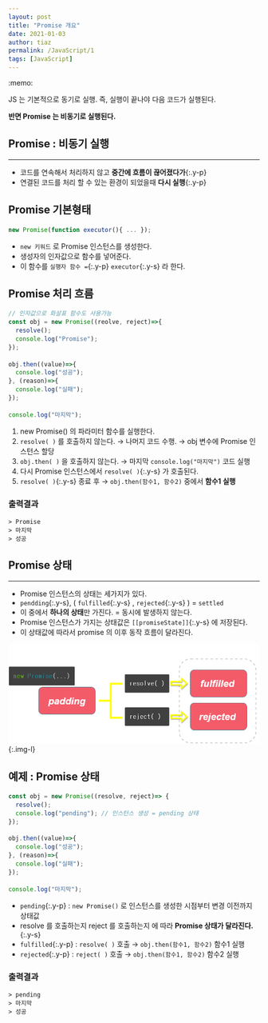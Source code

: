 ```yaml
---
layout: post
title: "Promise 개요"
date: 2021-01-03  
author: tiaz
permalink: /JavaScript/1
tags: [JavaScript]
---
```


<div class="callout">:memo:
  <div>
    <p>JS 는 기본적으로 동기로 실행. 즉, 실행이 끝나야 다음 코드가 실행된다.</p>
    <p><strong>반면 Promise 는 </strong><strong class="y-s">비동기로 실행된다.</strong></p>
  </div>
</div>


## Promise : 비동기 실행
---
- 코드를 연속해서 처리하지 않고 **중간에 흐름이 끊어졌다가**{:.y-p}
- 연결된 코드를 처리 할 수 있는 환경이 되었을때 **다시 실행**{:.y-p}

## Promise 기본형태
```jsx
new Promise(function executor(){ ... });
```
- `new 키워드` 로 Promise 인스턴스를 생성한다.
- 생성자의 인자값으로 함수를 넣어준다.
- 이 함수를 `실행자 함수 =`{:.y-p} `executor`{:.y-s} 라 한다.

## Promise 처리 흐름

```jsx
// 인자값으로 화살표 함수도 사용가능
const obj = new Promise((reolve, reject)=>{
  resolve();
  console.log("Promise");
});

obj.then((value)=>{
  console.log("성공");
}, (reason)=>{
  console.log("실패");
});

console.log("마지막");
```

1. new Promise() 의 파라미터 함수를 실행한다.
2. `resolve( )` 를 호출하지 않는다. → 나머지 코드 수행. → obj 변수에 Promise 인스턴스 할당
3. `obj.then( )` 을 호출하지 않는다. → 마지막 `console.log("마지막")` 코드 실행
4. 다시 Promise 인스턴스에서 `resolve( )`{:.y-s} 가 호출된다.
5. `resolve( )`{:.y-s} 종료 후 → <code>obj.then(<span class="y-s">함수1</span>, 함수2)</code> 중에서 **함수1 실행**



### 출력결과
```console
> Promise
> 마지막
> 성공
```

## Promise 상태
---
- Promise 인스턴스의 상태는 세가지가 있다.
- `pendding`{:.y-s}, ( `fulfilled`{:.y-s} , `rejected`{:.y-s} ) = `settled`
- 이 중에서 **하나의 상태**만 가진다. = 동시에 발생하지 않는다.
- Promise 인스턴스가 가지는 상태값은 ``[[promiseState]]``{:.y-s} 에 저장된다.
- 이 상태값에 따라서 promise 의 이후 동작 흐름이 달라진다.

!["Promise 상태"](/assets/img/content/JS/JS-01.png){:.img-l}

## 예제 : Promise 상태

```jsx
const obj = new Promise((resolve, reject)=> {
  resolve();
  console.log("pending"); // 인스턴스 생성 = pending 상태
});

obj.then((value)=>{
  console.log("성공");
}, (reason)=>{
  console.log("실패");
});

console.log("마지막");
```

- `pending`{:.y-p} : `new Promise()` 로 인스턴스를 생성한 시점부터 변경 이전까지 상태값
- resolve 를 호출하는지 reject 를 호출하는지 에 따라 **Promise 상태가 달라진다.**{:.y-s}
- `fulfilled`{:.y-p} : `resolve( )` 호출 → <code>obj.then(<span class="y-s">함수1</span>, 함수2)</code> 함수1 실행
- `rejected`{:.y-p} : `reject( )` 호출 → <code>obj.then(함수1, <span class="y-s">함수2</span>)</code> 함수2 실행

### 출력결과
```console
> pending
> 마지막
> 성공
```
